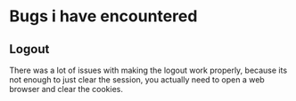 # Bugs i have encountered

## Logout

There was a lot of issues with making the logout work properly, because its not enough
to just clear the session, you actually need to open a web browser and clear the cookies.